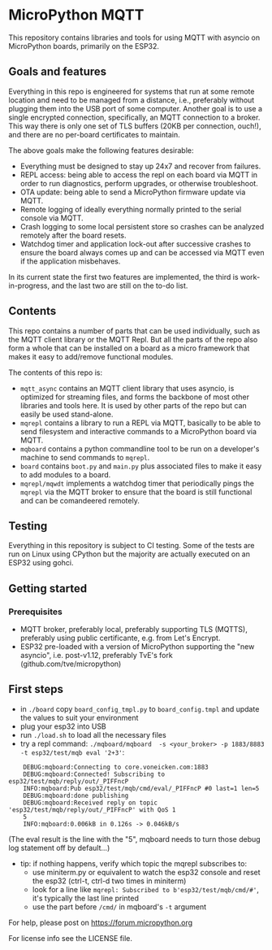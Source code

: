 # MicroPython MQTT

This repository contains libraries and tools for using MQTT with asyncio on MicroPython boards,
primarily on the ESP32.

## Goals and features

Everything in this repo is engineered for systems that run at some remote location and need to be
managed from a distance, i.e., preferably without plugging them into the USB port of some computer.
Another goal is to use a single encrypted connection, specifically, an MQTT connection to a broker.
This way there is only one set of TLS buffers (20KB per connection, ouch!), and there are no
per-board certificates to maintain.

The above goals make the following features desirable:
- Everything must be designed to stay up 24x7 and recover from failures.
- REPL access: being able to access the repl on each board via MQTT in order to run diagnostics,
  perform upgrades, or otherwise troubleshoot.
- OTA update: being able to send a MicroPython firmware update via MQTT.
- Remote logging of ideally everything normally printed to the serial console via MQTT.
- Crash logging to some local persistent store so crashes can be analyzed remotely after the board
  resets.
- Watchdog timer and application lock-out after successive crashes to ensure the board always
  comes up and can be accessed via MQTT even if the application misbehaves.

In its current state the first two features are implemented, the third is work-in-progress, and the
last two are still on the to-do list.

## Contents

This repo contains a number of parts that can be used individually, such as the MQTT client
library or the MQTT Repl. But all the parts of the repo also form a whole that can be
installed on a board as a micro framework that makes it easy to add/remove functional modules.

The contents of this repo is:
- `mqtt_async` contains an MQTT client library that uses asyncio, is optimized for streaming files,
  and forms the backbone of most other libraries and tools here. It is used by other parts of the
  repo but can easily be used stand-alone.
- `mqrepl` contains a library to run a REPL via MQTT, basically to be able to send filesystem and
  interactive commands to a MicroPython board via MQTT.
- `mqboard` contains a python commandline tool to be run on a developer's machine to send commands
  to `mqrepl`.
- `board` contains `boot.py` and `main.py` plus associated files to make it easy to add
  modules to a board.
- `mqrepl/mqwdt` implements a watchdog timer that periodically pings the `mqrepl` via the MQTT
  broker to ensure that the board is still functional and can be comandeered remotely.

## Testing

Everything in this repository is subject to CI testing. Some of the tests are run on Linux
using CPython but the majority are actually executed on an ESP32 using gohci.

## Getting started

### Prerequisites

- MQTT broker, preferably local, preferably supporting TLS (MQTTS), preferably using public
  certificante, e.g. from Let's Encrypt.
- ESP32 pre-loaded with a version of MicroPython supporting the "new asyncio", i.e. post-v1.12, 
  preferably TvE's fork (github.com/tve/micropython)

## First steps

- in `./board` copy `board_config_tmpl.py` to `board_config.tmpl` and update the values to suit your
  environment
- plug your esp32 into USB
- run `./load.sh` to load all the necessary files
- try a repl command: `./mqboard/mqboard  -s <your_broker> -p 1883/8883 -t esp32/test/mqb eval
  '2+3'`:
```
    DEBUG:mqboard:Connecting to core.voneicken.com:1883
    DEBUG:mqboard:Connected! Subscribing to esp32/test/mqb/reply/out/_PIFFncP
    INFO:mqboard:Pub esp32/test/mqb/cmd/eval/_PIFFncP #0 last=1 len=5
    DEBUG:mqboard:done publishing
    DEBUG:mqboard:Received reply on topic 'esp32/test/mqb/reply/out/_PIFFncP' with QoS 1
    5
    INFO:mqboard:0.006kB in 0.126s -> 0.046kB/s
```
  (The eval result is the line with the "5", mqboard needs to turn those debug log statement off
  by default...)
- tip: if nothing happens, verify which topic the mqrepl subscribes to:
  - use miniterm.py or equivalent to watch the esp32 console and reset the esp32 (ctrl-t, ctrl-d two
    times in miniterm)
  - look for a line like `mqrepl: Subscribed to b'esp32/test/mqb/cmd/#'`, it's typically the last
    line printed
  - use the part before `/cmd/` in mqboard's `-t` argument

For help, please post on https://forum.micropython.org 

For license info see the LICENSE file.
